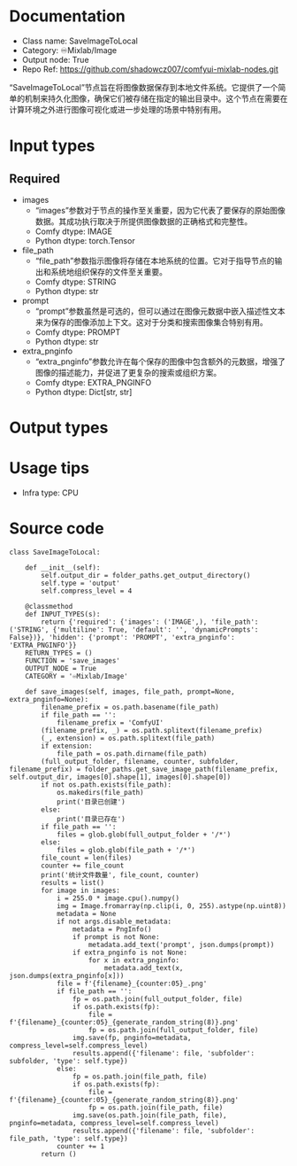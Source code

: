 # Documentation
- Class name: SaveImageToLocal
- Category: ♾️Mixlab/Image
- Output node: True
- Repo Ref: https://github.com/shadowcz007/comfyui-mixlab-nodes.git

“SaveImageToLocal”节点旨在将图像数据保存到本地文件系统。它提供了一个简单的机制来持久化图像，确保它们被存储在指定的输出目录中。这个节点在需要在计算环境之外进行图像可视化或进一步处理的场景中特别有用。

# Input types
## Required
- images
    - “images”参数对于节点的操作至关重要，因为它代表了要保存的原始图像数据。其成功执行取决于所提供图像数据的正确格式和完整性。
    - Comfy dtype: IMAGE
    - Python dtype: torch.Tensor
- file_path
    - “file_path”参数指示图像将存储在本地系统的位置。它对于指导节点的输出和系统地组织保存的文件至关重要。
    - Comfy dtype: STRING
    - Python dtype: str
- prompt
    - “prompt”参数虽然是可选的，但可以通过在图像元数据中嵌入描述性文本来为保存的图像添加上下文。这对于分类和搜索图像集合特别有用。
    - Comfy dtype: PROMPT
    - Python dtype: str
- extra_pnginfo
    - “extra_pnginfo”参数允许在每个保存的图像中包含额外的元数据，增强了图像的描述能力，并促进了更复杂的搜索或组织方案。
    - Comfy dtype: EXTRA_PNGINFO
    - Python dtype: Dict[str, str]

# Output types

# Usage tips
- Infra type: CPU

# Source code
```
class SaveImageToLocal:

    def __init__(self):
        self.output_dir = folder_paths.get_output_directory()
        self.type = 'output'
        self.compress_level = 4

    @classmethod
    def INPUT_TYPES(s):
        return {'required': {'images': ('IMAGE',), 'file_path': ('STRING', {'multiline': True, 'default': '', 'dynamicPrompts': False})}, 'hidden': {'prompt': 'PROMPT', 'extra_pnginfo': 'EXTRA_PNGINFO'}}
    RETURN_TYPES = ()
    FUNCTION = 'save_images'
    OUTPUT_NODE = True
    CATEGORY = '♾️Mixlab/Image'

    def save_images(self, images, file_path, prompt=None, extra_pnginfo=None):
        filename_prefix = os.path.basename(file_path)
        if file_path == '':
            filename_prefix = 'ComfyUI'
        (filename_prefix, _) = os.path.splitext(filename_prefix)
        (_, extension) = os.path.splitext(file_path)
        if extension:
            file_path = os.path.dirname(file_path)
        (full_output_folder, filename, counter, subfolder, filename_prefix) = folder_paths.get_save_image_path(filename_prefix, self.output_dir, images[0].shape[1], images[0].shape[0])
        if not os.path.exists(file_path):
            os.makedirs(file_path)
            print('目录已创建')
        else:
            print('目录已存在')
        if file_path == '':
            files = glob.glob(full_output_folder + '/*')
        else:
            files = glob.glob(file_path + '/*')
        file_count = len(files)
        counter += file_count
        print('统计文件数量', file_count, counter)
        results = list()
        for image in images:
            i = 255.0 * image.cpu().numpy()
            img = Image.fromarray(np.clip(i, 0, 255).astype(np.uint8))
            metadata = None
            if not args.disable_metadata:
                metadata = PngInfo()
                if prompt is not None:
                    metadata.add_text('prompt', json.dumps(prompt))
                if extra_pnginfo is not None:
                    for x in extra_pnginfo:
                        metadata.add_text(x, json.dumps(extra_pnginfo[x]))
            file = f'{filename}_{counter:05}_.png'
            if file_path == '':
                fp = os.path.join(full_output_folder, file)
                if os.path.exists(fp):
                    file = f'{filename}_{counter:05}_{generate_random_string(8)}.png'
                    fp = os.path.join(full_output_folder, file)
                img.save(fp, pnginfo=metadata, compress_level=self.compress_level)
                results.append({'filename': file, 'subfolder': subfolder, 'type': self.type})
            else:
                fp = os.path.join(file_path, file)
                if os.path.exists(fp):
                    file = f'{filename}_{counter:05}_{generate_random_string(8)}.png'
                    fp = os.path.join(file_path, file)
                img.save(os.path.join(file_path, file), pnginfo=metadata, compress_level=self.compress_level)
                results.append({'filename': file, 'subfolder': file_path, 'type': self.type})
            counter += 1
        return ()
```